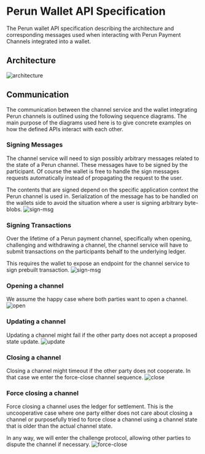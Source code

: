 # Perun Wallet API Specification

The Perun wallet API specification describing the architecture and
corresponding messages used when interacting with Perun Payment Channels
integrated into a wallet.

## Architecture

![architecture](./resources/spec-architecture.jpg)

## Communication

The communication between the channel service and the wallet integrating Perun
channels is outlined using the following sequence diagrams.
The main purpose of the diagrams used here is to give concrete examples on
how the defined APIs interact with each other.

### Signing Messages
The channel service will need to sign possibly arbitrary messages related to
the state of a Perun channel. These messages have to be signed by the
participant.
Of course the wallet is free to handle the sign messages requests automatically
instead of propagating the request to the user.

The contents that are signed depend on the specific application context the
Perun channel is used in. Serialization of the message has to be handled on
the wallets side to avoid the situation where a user is signing arbitrary
byte-blobs.
![sign-msg](./resources/sequence-sign-message.png)

### Signing Transactions
Over the lifetime of a Perun payment channel, specifically when opening,
challenging and withdrawing a channel, the channel service will have to submit
transactions on the participants behalf to the underlying ledger.

This requires the wallet to expose an endpoint for the channel service to sign
prebuilt transaction.
![sign-msg](./resources/sequence-sign-transaction.png)

### Opening a channel
We assume the happy case where both parties want to open a channel.
![open](./resources/sequence-open.png)

### Updating a channel
Updating a channel might fail if the other party does not accept a proposed
state update.
![update](./resources/sequence-update.png)

### Closing a channel
Closing a channel might timeout if the other party does not cooperate. In that
case we enter the force-close channel sequence.
![close](./resources/sequence-close.png)

### Force closing a channel
Force closing a channel uses the ledger for settlement. This is the
uncooperative case where one party either does not care about closing a channel
or purposefully tried to force close a channel using a channel state that is
older than the actual channel state.

In any way, we will enter the challenge protocol, allowing other parties to
dispute the channel if necessary.
![force-close](./resources/sequence-force-close.png)
